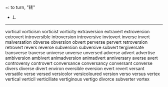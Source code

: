 =: to turn, "转"
- *L.*

---
vortical vorticism vorticist vorticity
extraversion
extravert
extroversion
extrovert
introversible
introversion
introversive
invtovert
inverse
invert
malversation
obverse
obversion
obvert
perverse
pervert
retroversion
retrovert
revers
reverse
subversion
subversive
subvert
tergiversate
transverse
traverse
universe
unverse
unversed
adverse
advert
advertise
ambiversion
ambivert
animadversion
animadvert
anniversary
averse
avert
controversy
controvert
conversance
conversancy
conversant
converse
divers
diverse
divert
environ
eversible
eversion
evert
revert
versant
versatile
verse
versed
versicolor
versicoloured
version
verso
versus
vertex
vertical
verticil
verticillate
vertiginous
vertigo
divorce
subverter
vortex


